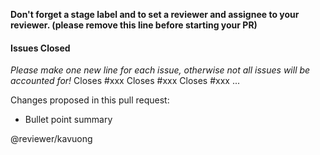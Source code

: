 **Don't forget a stage label and to set a reviewer and assignee to your reviewer. (please remove this line before starting your PR)**

#### Issues Closed 
_Please make one new line for each issue, otherwise not all issues will be accounted for!_
Closes #xxx
Closes #xxx 
Closes #xxx
...

Changes proposed in this pull request:
* Bullet point summary

@reviewer/kavuong
